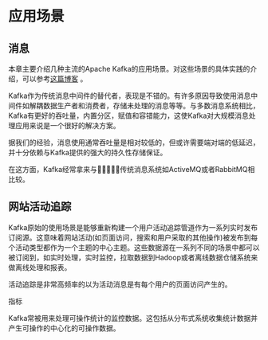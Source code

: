 # 应用场景

## 消息

本章主要介绍几种主流的Apache Kafka的应用场景。对这些场景的具体实践的介绍，可以参考[这篇博客](https://engineering.linkedin.com/distributed-systems/log-what-every-software-engineer-should-know-about-real-time-datas-unifying) 。

Kafka作为传统消息中间件的替代者，表现是不错的。有许多原因导致使用消息中间件如解耦数据生产者和消费者，存储未处理的消息等等。与多数消息系统相比，Kafka有更好的吞吐量，内置分区，赋值和容错能力，这使Kafka对大规模消息处理应用来说是一个很好的解决方案。

据我们的经验，消息使用通常吞吐量是相对较低的，但或许需要端对端的低延迟，并十分依赖与Kafka提供的强大的持久性存储保证。

在这方面，Kafka经常拿来与传统消息系统如ActiveMQ或者RabbitMQ相比较。

## 网站活动追踪

Kafka原始的使用场景是能够重新构建一个用户活动追踪管道作为一系列实时发布订阅源。这意味着网站活动\(如页面访问，搜索和用户采取的其他操作\)被发布到每个活动类型都作为一个主题的中心主题。这些数据源在一系列不同的场景中都可以被订阅到，如实时处理，实时监控，拉取数据到Hadoop或者离线数据仓储系统来做离线处理和报表。

活动追踪是非常高频率的以为活动消息是有每个用户的页面访问产生的。

指标

Kafka常被用来处理可操作统计的监控数据。这包括从分布式系统收集统计数据并产生可操作的中心化的可操作数据。




